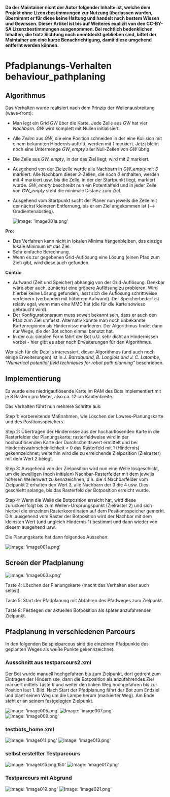 **Da der Maintainer nicht der Autor folgender Inhalte ist, welche dem Projekt ohne Lizenzbestimmungen zur Nutzung überlassen wurden, übernimmt er für diese keine Haftung und handelt nach bestem Wissen und Gewissen. Dieser Artikel ist bis auf Weiteres explizit von den CC-BY-SA Lizenzbestimmungen ausgenommen. Bei rechtlich bedenklichen Inhalten, die trotz Sichtung noch unentdeckt geblieben sind, bittet der Maintainer um eine kurze Benachrichtigung, damit diese umgehend entfernt werden können.**

# Pfadplanungs-Verhalten behaviour_pathplaning

## Algorithmus

Das Verhalten wurde realisiert nach dem Prinzip der Wellenausbreitung (wave-front):

* Man legt ein Grid *GW* über die Karte. Jede Zelle aus *GW* hat vier *Nachbarn*. *GW* wird komplett mit Nullen initialisiert.
* Alle *Zellen* aus *GW*, die eine Position schneiden in der eine Kollision mit einem bekannten Hindernis auftritt, werden mit *1* markiert. Jetzt bleibt noch eine Untermenge *GW_empty* aller Null-Zellen von *GW* übrig.
* Die Zelle aus *GW_empty*, in der das Ziel liegt, wird mit *2* markiert.
* Ausgehend von der Zielzelle werde alle Nachbarn in *GW_empty* mit *3* markiert. Alle Nachbarn dieser *3*-Zellen, die noch *0* enthalten, werden mit *4* markiert usw. bis die Zelle, in der der Startpunkt liegt, markiert wurde. *GW_empty* beschreibt nun ein Potentialfeld und in jeder Zelle von *GW_empty* steht die minimale Distanz zum Ziel.
* Ausgehend vom Startpunkt sucht der Planer nun jeweils die Zelle mit der nächst kleineren Entfernung, bis er am Ziel angekommen ist (--> Gradientenabstieg).

  ![Image: 'image001a.png'](image001a.png)

**Pro:**

* Das Verfahren kann nicht in lokalen Minima hängenbleiben, das einzige lokale Minimum ist das Ziel.
* Sehr einfache Berechnung.
* Wenn es zur gegebenen Grid-Auflösung eine Lösung (einen Pfad zum Ziel) gibt, wird diese auch gefunden.

**Contra:**

* Aufwand (Zeit und Speicher) abhängig von der Grid-Auflösung. Denkbar wäre aber auch, zunächst eine gröbere Auflösung zu probieren. Wird hierbei keine Lösung gefunden, lässt sich die Auflösung schrittweise verfeinern (verbunden mit höherem Aufwand). Der Speicherbedarf ist relativ egal, wenn man eine MMC hat (die für die Karte sowieso gebraucht wird).
* Der Konfigurationsraum muss soweit bekannt sein, dass er auch den Pfad zum Ziel umfasst. Alternativ könnte man noch unbekannte Kartenregionen als Hindernisse markieren. Der Algorithmus findet dann nur Wege, die der Bot schon einmal benutzt hat.
* In der o.a. simplen Form fährt der Bot u.U. sehr dicht an Hindernissen vorbei - hier gibt es aber noch Erweiterungen für den Algorithmus.

Wer sich für die Details interessiert, dieser Algorithmus (und auch noch einige Erweiterungen) ist in *J. Barraquand, B. Langlois and J. C. Latombe, "Numerical potential field techniques for robot path planning"* beschrieben.

## Implementierung

Es wurde eine niedrigauflösende Karte im RAM des Bots implementiert mit je 8 Rastern pro Meter, also ca. 12 cm Kantenbreite.

Das Verhalten führt nun mehrere Schritte aus:

Step 1: Vorbereitende Maßnahmen, wie Löschen der Lowres-Planungskarte und des Positionsspeichers.

Step 2: Übertragen der Hindernisse aus der hochauflösenden Karte in die Rasterfelder der Planungskarte; rasterfeldweise wird in der hochauflösenden Karte der Durchschnittswert ermittelt und bei Hinderniswahrscheinlichkeit < 0 das Rasterfeld mit 1 (Hindernis) gekennzeichnet; weiterhin wird die zu erreichende Zielposition (Zielraster) mit dem Wert 2 belegt.

Step 3: Ausgehend von der Zielposition wird nun eine Welle losgeschickt, um die jeweiligen (noch initialen)  Nachbar-Rasterfelder mit dem jeweils höheren Wellenwert zu kennzeichnen, d.h. die 4 Nachbarfelder vom Zielpunkt 2 erhalten den Wert 3, alle Nachbarn der 3 die 4 usw. Dies geschieht solange, bis das Rasterfeld der Botposition erreicht wurde.

Step 4: Wenn die Welle die Botposition erreicht hat, wird diese zurückverfolgt bis zum Wellen-Ursprungspunkt (Zielraster 2) und sich hierbei die einzelnen Rasterkoordinaten auf dem Positionsspeicher gemerkt. D.h. ausgehend vom Raster der Botposition wird der Nachbar mit dem kleinsten Wert (und ungleich Hindernis  1) bestimmt und dann wieder von diesem ausgehend usw.

Die Planungskarte hat dann folgendes Aussehen:

  ![Image: 'image001a.png'](image001a.png)

## Screen der Pfadplanung

  ![Image: 'image003a.png'](image003a.png)

Taste 4: Löschen der Planungskarte (macht das Verhalten aber auch selbst).

Taste 5: Start der Pfadplanung mit Abfahren des Pfadweges zum Zielpunkt.

Taste 8: Festlegen der aktuellen Botposition als später anzufahrenden Zielpunkt.

## Pfadplanung in verschiedenen Parcours

In den folgenden Beispielparcous sind die einzelnen Pfadpunkte des geplanten Weges als weiße Punkte gekennzeichnet.

### Ausschnitt aus testparcours2.xml

Der Bot wurde manuell hochgefahren bis zum Zielpunkt, dort gedreht zum Eintragen der Hindernisse, dann die Botposition als anzufahrendes Ziel markiert mittels Taste 6 und weiter den linken Weg hochgefahren bis zur Position laut 1. Bild. Nach Start der Pfadplanung fährt der Bot zum Endziel und plant seinen Weg um die Lampe herum (markierter Weg). Am Ende steht er an seinem festgelegten Zielpunkt.

  ![Image: 'image005.png'](image005.png) ![Image: 'image007.png'](image007.png) ![Image: 'image009.png'](image009.png)

### testbots_home.xml

  ![Image: 'image011.png'](image011.png) ![Image: 'image013.png'](image013.png)

### selbst erstellter Testparcours

  ![Image: 'image015.png,150'](image015.png) ![Image: 'image017.png'](image017.png)

### Testparcours mit Abgrund

  ![Image: 'image019.png'](image019.png) ![Image: 'image021.png'](image021.png)
